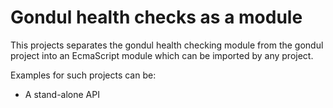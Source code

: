 Gondul health checks as a module
================================

This projects separates the gondul health checking module from the gondul project into an EcmaScript module which can be imported by any project.

Examples for such projects can be:

* A stand-alone API
